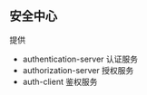 ## 安全中心


提供
*   authentication-server 认证服务
*   authorization-server  授权服务
*   auth-client           鉴权服务